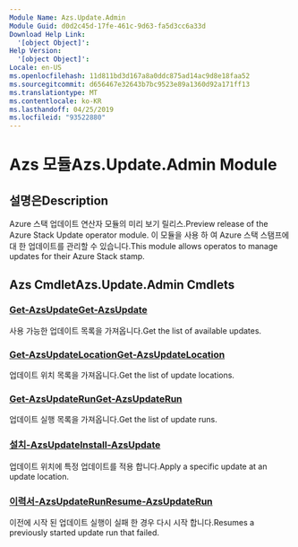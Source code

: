 ```yaml
---
Module Name: Azs.Update.Admin
Module Guid: d0d2c45d-17fe-461c-9d63-fa5d3cc6a33d
Download Help Link:
  '[object Object]': 
Help Version:
  '[object Object]': 
Locale: en-US
ms.openlocfilehash: 11d811bd3d167a8a0ddc875ad14ac9d8e18faa52
ms.sourcegitcommit: d656467e32643b7bc9523e89a1360d92a171ff13
ms.translationtype: MT
ms.contentlocale: ko-KR
ms.lasthandoff: 04/25/2019
ms.locfileid: "93522880"
---
```

# <span data-ttu-id="a073c-101">Azs 모듈</span><span class="sxs-lookup"><span data-stu-id="a073c-101">Azs.Update.Admin Module</span></span>
## <span data-ttu-id="a073c-102">설명은</span><span class="sxs-lookup"><span data-stu-id="a073c-102">Description</span></span>
<span data-ttu-id="a073c-103">Azure 스택 업데이트 연산자 모듈의 미리 보기 릴리스.</span><span class="sxs-lookup"><span data-stu-id="a073c-103">Preview release of the Azure Stack Update operator module.</span></span>  <span data-ttu-id="a073c-104">이 모듈을 사용 하 여 Azure 스택 스탬프에 대 한 업데이트를 관리할 수 있습니다.</span><span class="sxs-lookup"><span data-stu-id="a073c-104">This module allows operatos to manage updates for their Azure Stack stamp.</span></span>

## <span data-ttu-id="a073c-105">Azs Cmdlet</span><span class="sxs-lookup"><span data-stu-id="a073c-105">Azs.Update.Admin Cmdlets</span></span>
### [<span data-ttu-id="a073c-106">Get-AzsUpdate</span><span class="sxs-lookup"><span data-stu-id="a073c-106">Get-AzsUpdate</span></span>](Get-AzsUpdate.md)
<span data-ttu-id="a073c-107">사용 가능한 업데이트 목록을 가져옵니다.</span><span class="sxs-lookup"><span data-stu-id="a073c-107">Get the list of available updates.</span></span>

### [<span data-ttu-id="a073c-108">Get-AzsUpdateLocation</span><span class="sxs-lookup"><span data-stu-id="a073c-108">Get-AzsUpdateLocation</span></span>](Get-AzsUpdateLocation.md)
<span data-ttu-id="a073c-109">업데이트 위치 목록을 가져옵니다.</span><span class="sxs-lookup"><span data-stu-id="a073c-109">Get the list of update locations.</span></span>

### [<span data-ttu-id="a073c-110">Get-AzsUpdateRun</span><span class="sxs-lookup"><span data-stu-id="a073c-110">Get-AzsUpdateRun</span></span>](Get-AzsUpdateRun.md)
<span data-ttu-id="a073c-111">업데이트 실행 목록을 가져옵니다.</span><span class="sxs-lookup"><span data-stu-id="a073c-111">Get the list of update runs.</span></span>

### [<span data-ttu-id="a073c-112">설치-AzsUpdate</span><span class="sxs-lookup"><span data-stu-id="a073c-112">Install-AzsUpdate</span></span>](Install-AzsUpdate.md)
<span data-ttu-id="a073c-113">업데이트 위치에 특정 업데이트를 적용 합니다.</span><span class="sxs-lookup"><span data-stu-id="a073c-113">Apply a specific update at an update location.</span></span>

### [<span data-ttu-id="a073c-114">이력서-AzsUpdateRun</span><span class="sxs-lookup"><span data-stu-id="a073c-114">Resume-AzsUpdateRun</span></span>](Resume-AzsUpdateRun.md)
<span data-ttu-id="a073c-115">이전에 시작 된 업데이트 실행이 실패 한 경우 다시 시작 합니다.</span><span class="sxs-lookup"><span data-stu-id="a073c-115">Resumes a previously started update run that failed.</span></span>

